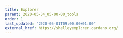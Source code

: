 ```yaml
---
title: Explorer
parent: 2020-05-04_05-00-00_tools
order: 1
last_updated: "2020-05-01T09:00:00+01:00"
external_href: https://shelleyexplorer.cardano.org/
---
```


